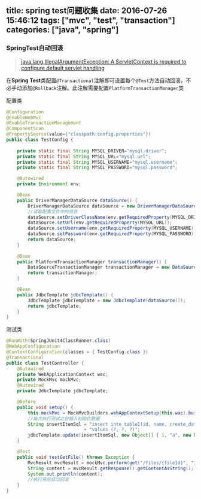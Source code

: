 title: spring test问题收集
date: 2016-07-26 15:46:12
tags: ["mvc", "test", "transaction"]
categories: ["java", "spring"]
---

### SpringTest自动回滚

> [java.lang.IllegalArgumentException: A ServletContext is required to configure default servlet handling](http://stackoverflow.com/questions/21516683/java-lang-illegalargumentexception-a-servletcontext-is-required-to-configure-de)

在**Spring Test**类配置`@Transactional`注解即可设置每个`@Test`方法自动回滚，不必手动添加`@Rollback`注解。此注解需要配置`PlatformTransactionManager`类

配置类
```java
@Configuration
@EnableWebMvc
@EnableTransactionManagement
@ComponentScan
@PropertySource(value={"classpath:config.properties"})
public class TestConfig {
	
    private static final String MYSQL_DRIVER="mysql.driver";
	private static final String MYSQL_URL="mysql.url";
	private static final String MYSQL_USERNAME="mysql.username";
	private static final String MYSQL_PASSWORD="mysql.password";

    @Autowired
	private Environment env;

    @Bean
	public DriverManagerDataSource dataSource() {
		DriverManagerDataSource dataSource = new DriverManagerDataSource();
        //读取配置文件中的信息
		dataSource.setDriverClassName(env.getRequiredProperty(MYSQL_DRIVER));
		dataSource.setUrl(env.getRequiredProperty(MYSQL_URL));
		dataSource.setUsername(env.getRequiredProperty(MYSQL_USERNAME));
		dataSource.setPassword(env.getRequiredProperty(MYSQL_PASSWORD));
		return dataSource;
	}
	
	@Bean
	public PlatformTransactionManager transactionManager() {
		DataSourceTransactionManager transactionManager = new DataSourceTransactionManager(dataSource());
		return transactionManager;
	}

    @Bean
	public JdbcTemplate jdbcTemplate() {
		JdbcTemplate jdbcTemplate = new JdbcTemplate(dataSource());
		return jdbcTemplate;
	}
}
```
测试类
```java
@RunWith(SpringJUnit4ClassRunner.class)
@WebAppConfiguration
@ContextConfiguration(classes = { TestConfig.class })
@Transactional
public class TestController {
    @Autowired
	private WebApplicationContext wac;
	private MockMvc mockMvc;
	@Autowired
	private JdbcTemplate jdbcTemplate;

    @Before
	public void setup() {
		this.mockMvc = MockMvcBuilders.webAppContextSetup(this.wac).build();
		//每次执行测试之前插入初始化数据
		String insertItemSql = "insert into table1(id, name, create_date) " 
							 + "values (?, ?, ?)";
		jdbcTemplate.update(insertItemSql, new Object[] { 1, "a", new Date()});
	}

    @Test
	public void testGetFile() throws Exception {
		MvcResult mvcResult = mockMvc.perform(get("/files/{fileId}", "1")).andDo(print()).andExpect(status().isOk()).andReturn();
		String content = mvcResult.getResponse().getContentAsString();
		System.out.println(content);
        //执行完后自动回滚
	}
}
```
